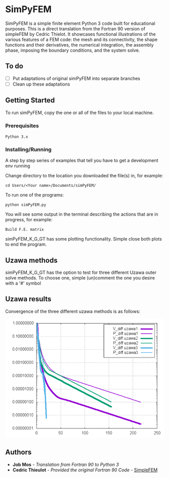# SimPyFEM

SimPyFEM is a simple finite element Python 3 code built for educational purposes. 
This is a direct translation from the Fortran 90 version of simpleFEM by Cedric Thielot.
It showcases functional illustrations of the various features of a FEM code: the mesh and its connectivity, the shape functions and their derivatives, the numerical integration, the assembly phase, imposing the boundary conditions, and the system solve. 

## To do
- [ ] Put adaptations of original simPyFEM into separate branches
- [ ] Clean up these adaptations

## Getting Started

To run simPyFEM, copy the one or all of the files to your local machine.

### Prerequisites

```
Python 3.x
```

### Installing/Running

A step by step series of examples that tell you have to get a development env running

Change directory to the location you downloaded the file(s) in, for example: 

```
cd Users/<Your name>/Documents/simPyFEM/
```

To run one of the programs:

```
python simPyFEM.py
```

You will see some output in the terminal describing the actions that are in progress, for example:

```
Build F.E. matrix
```

simPyFEM\_K\_G\_GT has some plotting functionality. Simple close both plots to end the program.

## Uzawa methods

simPyFEM\_K\_G\_GT has the option to test for three different Uzawa outer solve methods.
To choose one, simple (un)comment the one you desire with a '#' symbol

## Uzawa results

Convergence of the three different uzawa methods is as follows:

![alt text](https://github.com/jobmos/simPyFEM/blob/master/uzawa_convergence.png)

## Authors

* **Job Mos** - *Translation from Fortran 90 to Python 3*
* **Cedric Thieulot** - *Provided the original Fortran 90 Code* - [SimpleFEM](https://github.com/cedrict/simpleFEM)

